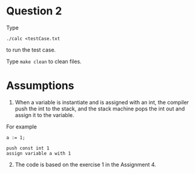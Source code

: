 Question 2
=======
Type
```
./calc <testCase.txt
```
to run the test case.

Type ``` make clean ``` to clean files.


Assumptions
=======
1. When a variable is instantiate and is assigned with an int, the compiler push the int to the stack, and the stack machine pops the int out and assign it to the variable.

For example
```
a := 1;

push const int 1
assign variable a with 1
```

2. The code is based on the exercise 1 in the Assignment 4.